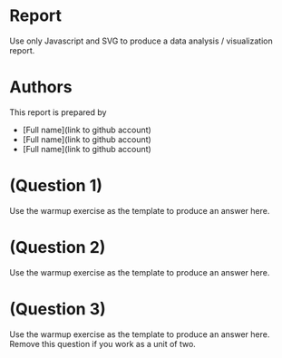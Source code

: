 # Report

Use only Javascript and SVG to produce a data analysis / visualization report.

# Authors

This report is prepared by
* [Full name](link to github account)
* [Full name](link to github account)
* [Full name](link to github account)

<a name="top"/>
<div id="autonav"></div>

# (Question 1)

Use the warmup exercise as the template to produce an answer here.

# (Question 2)

Use the warmup exercise as the template to produce an answer here.

# (Question 3)

Use the warmup exercise as the template to produce an answer here. Remove this
question if you work as a unit of two.

